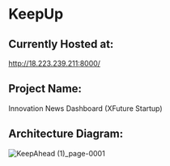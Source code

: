 # KeepUp

## Currently Hosted at:
http://18.223.239.211:8000/

## Project Name: 
Innovation News Dashboard (XFuture Startup)

## Architecture Diagram:

![KeepAhead (1)_page-0001](https://user-images.githubusercontent.com/20592430/116641645-030b8180-a922-11eb-9361-352e3846819c.jpg)


